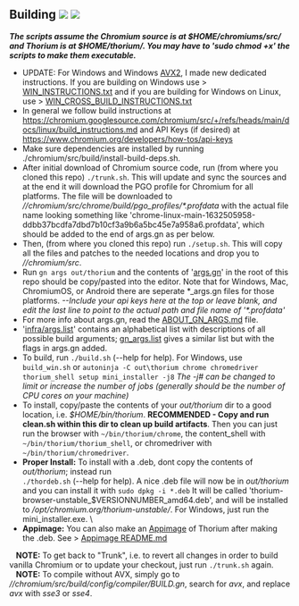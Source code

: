## Building <img src="https://github.com/Alex313031/Thorium/blob/main/logos/NEW/build_light.svg#gh-dark-mode-only"> <img src="https://github.com/Alex313031/Thorium/blob/main/logos/NEW/build_dark.svg#gh-light-mode-only">
_**The scripts assume the Chromium source is at $HOME/chromiums/src/ and Thorium is at $HOME/thorium/. You may have to 'sudo chmod +x' the scripts to make them executable.**_ 
- UPDATE: For Windows and Windows [AVX2](https://en.wikipedia.org/wiki/Advanced_Vector_Extensions#Advanced_Vector_Extensions_2), I made new dedicated instructions. If you are building on Windows use > [WIN_INSTRUCTIONS.txt](https://github.com/Alex313031/Thorium/blob/main/misc/WIN_INSTRUCTIONS.txt) and if you are building for Windows on Linux, use > [WIN_CROSS_BUILD_INSTRUCTIONS.txt](https://github.com/Alex313031/Thorium/blob/main/misc/WIN_CROSS_BUILD_INSTRUCTIONS.txt)
- In general we follow build instructions at https://chromium.googlesource.com/chromium/src/+/refs/heads/main/docs/linux/build_instructions.md and API Keys (if desired) at https://www.chromium.org/developers/how-tos/api-keys 
- Make sure dependencies are installed by running ./chromium/src/build/install-build-deps.sh.
- After initial download of Chromium source code, run (from where you cloned this repo) `./trunk.sh`. This will update and sync the sources and at the end it will download the PGO profile for Chromium for all platforms. The file will be downloaded to *//chromium/src/chrome/build/pgo_profiles/&#42;.profdata* with the actual file name looking something like 'chrome-linux-main-1632505958-ddbb37bcdfa7dbd7b10cf3a9b6a5bc45e7a958a6.profdata', which should be added to the end of args.gn as per below.
- Then, (from where you cloned this repo) run `./setup.sh`. This will copy all the files and patches to the needed locations and drop you to *//chromium/src*.
- Run `gn args out/thorium` and the contents of '[args.gn](https://github.com/Alex313031/Thorium/blob/main/args.gn)' in the root of this repo should be copy/pasted into the editor. Note that for Windows, Mac, ChromiumOS, or Android there are seperate &#42;_args.gn files for those platforms. *--Include your api keys here at the top or leave blank, and edit the last line to point to the actual path and file name of '&#42;.profdata'* 
- For more info about args.gn, read the [ABOUT_GN_ARGS.md](https://github.com/Alex313031/Thorium/blob/main/infra/DEBUG/ABOUT_GN_ARGS.md) file.
- '[infra/args.list](https://github.com/Alex313031/Thorium/blob/main/infra/args.list)' contains an alphabetical list with descriptions of all possible build arguments; [gn_args.list](https://github.com/Alex313031/Thorium/blob/main/infra/gn_args.list) gives a similar list but with the flags in args.gn added.
- To build, run `./build.sh` (--help for help). For Windows, use `build_win.sh` or `autoninja -C out\thorium chrome chromedriver thorium_shell setup mini_installer -j8` *The -j# can be changed to limit or increase the number of jobs (generally should be the number of CPU cores on your machine)*
- To install, copy/paste the contents of your *out/thorium* dir to a good location, i.e. *$HOME/bin/thorium*. **RECOMMENDED - Copy and run clean.sh within this dir to clean up build artifacts**. Then you can just run the browser with `~/bin/thorium/chrome`, the content_shell with `~/bin/thorium/thorium_shell`, or chromedriver with `~/bin/thorium/chromedriver`.
- **Proper Install:** To install with a .deb, dont copy the contents of *out/thorium*; instead run <br/> `./thordeb.sh` (--help for help). A nice .deb file will now be in *out/thorium* and you can install it with `sudo dpkg -i *.deb` It will be called 'thorium-browser-unstable_$VERSIONNUMBER_amd64.deb', and will be installed to */opt/chromium.org/thorium-unstable/*. For Windows, just run the mini_installer.exe. \
- **Appimage:** You can also make an [Appimage](https://appimage.org/) of Thorium after making the .deb. See > [Appimage README.md](https://github.com/Alex313031/Thorium/tree/main/infra/APPIMAGE#readme)

&nbsp;&nbsp; __NOTE:__ To get back to "Trunk", i.e. to revert all changes in order to build vanilla Chromium or to update your checkout, just run `./trunk.sh` again. \
&nbsp;&nbsp; __NOTE:__ To compile without AVX, simply go to *//chromium/src/build/config/compiler/BUILD.gn*, search for *avx*, and replace *avx* with *sse3* or *sse4*.
